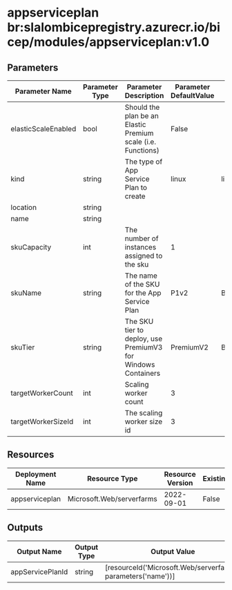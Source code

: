# appserviceplan br:slalombicepregistry.azurecr.io/bicep/modules/appserviceplan:v1.0

## Parameters

| Parameter Name      | Parameter Type | Parameter Description                                        | Parameter DefaultValue | Parameter AllowedValues                                                                        |
| ------------------- | -------------- | ------------------------------------------------------------ | ---------------------- | ---------------------------------------------------------------------------------------------- |
| elasticScaleEnabled | bool           | Should the plan be an Elastic Premium scale (i.e. Functions) | False                  |                                                                                                |
| kind                | string         | The type of App Service Plan to create                       | linux                  | linux,windows                                                                                  |
| location            | string         |                                                              |                        |                                                                                                |
| name                | string         |                                                              |                        |                                                                                                |
| skuCapacity         | int            | The number of instances assigned to the sku                  | 1                      |                                                                                                |
| skuName             | string         | The name of the SKU for the App Service Plan                 | P1v2                   | B1,B2,B3,EP1,EP2,EP3,S1,S2,S3,P1v2,P2v2,P3v2,P0v3,P1v3,P1mv3,P2v3,P2mv3,P3v3,P3mv3,P4mv3,P5mv3 |
| skuTier             | string         | The SKU tier to deploy, use PremiumV3 for Windows Containers | PremiumV2              | Basic,Standard,PremiumV2,PremiumV3                                                             |
| targetWorkerCount   | int            | Scaling worker count                                         | 3                      |                                                                                                |
| targetWorkerSizeId  | int            | The scaling worker size id                                   | 3                      |                                                                                                |

## Resources

| Deployment Name | Resource Type             | Resource Version | Existing | Resource Comment |
| --------------- | ------------------------- | ---------------- | -------- | ---------------- |
| appserviceplan  | Microsoft.Web/serverfarms | 2022-09-01       | False    |                  |

## Outputs

| Output Name      | Output Type | Output Value                                                  |
| ---------------- | ----------- | ------------------------------------------------------------- |
| appServicePlanId | string      | [resourceId('Microsoft.Web/serverfarms', parameters('name'))] |
